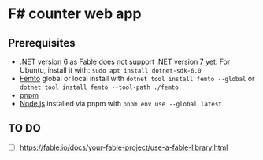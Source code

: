 # F# counter web app

## Prerequisites

- [.NET version 6](https://dotnet.microsoft.com/en-us/download/dotnet/6.0) as [Fable](https://fable.io/) does not support .NET version 7 yet. For Ubuntu, install it with: `sudo apt install dotnet-sdk-6.0`
- [Femto](https://github.com/Zaid-Ajaj/Femto) global or local install with `dotnet tool install femto --global` or `dotnet tool install femto --tool-path ./femto`
- [pnpm](https://pnpm.io/)
- [Node.js](https://nodejs.org/) installed via pnpm with `pnpm env use --global latest`

## TO DO

- [ ] https://fable.io/docs/your-fable-project/use-a-fable-library.html
